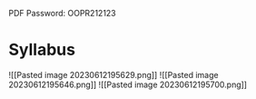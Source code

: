 PDF Password: OOPR212123

# Syllabus
![[Pasted image 20230612195629.png]]
![[Pasted image 20230612195646.png]]
![[Pasted image 20230612195700.png]]